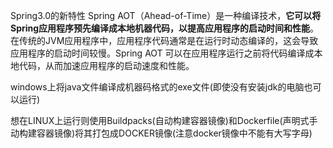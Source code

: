 Spring3.0的新特性
Spring AOT（Ahead-of-Time）是一种编译技术，**它可以将Spring应用程序预先编译成本地机器代码，以提高应用程序的启动时间和性能**。在传统的JVM应用程序中，应用程序代码通常是在运行时动态编译的，这会导致应用程序的启动时间较慢。Spring AOT 可以在应用程序运行之前将代码编译成本地代码，从而加速应用程序的启动速度和性能。

windows上将java文件编译成机器码格式的exe文件(即使没有安装jdk的电脑也可以运行)

想在LINUX上运行则使用Buildpacks(自动构建容器镜像)和Dockerfile(声明式手动构建容器镜像)将其打包成DOCKER镜像(注意docker镜像中不能有大写字母)